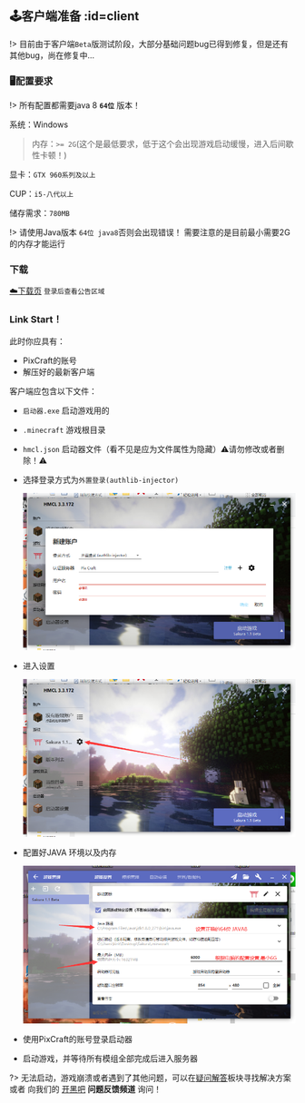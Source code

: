 [faq]: /welcome/faq.md

## 🕹️客户端准备 :id=client

!> 目前由于客户端`Beta`版测试阶段，大部分基础问题bug已得到修复，但是还有其他bug，尚在修复中...

### 🖥️配置要求

!> 所有配置都需要java 8 **`64位`** 版本！

系统：Windows

> 内存：`>= 2G`(这个是最低要求，低于这个会出现游戏启动缓慢，进入后间歇性卡顿！)

显卡：`GTX 960系列及以上` 

CUP：`i5-八代以上`

储存需求：`780MB`

!> 请使用Java版本 `64位 java8`否则会出现错误！
需要注意的是目前最小需要2G的内存才能运行

### 下载

[☁️下载页](https://mc.pixmeow.com/user) `登录后查看公告区域`

### Link Start！

此时你应具有：
- PixCraft的账号
- 解压好的最新客户端

客户端应包含以下文件：
- `启动器.exe` 启动游戏用的
- `.minecraft` 游戏根目录
- `hmcl.json` 启动器文件（看不见是应为文件属性为隐藏）⚠️请勿修改或者删除！⚠️

- 选择登录方式为`外置登录(authlib-injector)`

    ![login](../assets/images/client/account.png)

- 进入设置

    ![login](../assets/images/client/setting.png)

- 配置好JAVA 环境以及内存

    ![login](../assets/images/client/java_setting.png)
    
- 使用PixCraft的账号登录启动器
- 启动游戏，并等待所有模组全部完成后进入服务器

?> 无法启动，游戏崩溃或者遇到了其他问题，可以在[疑问解答][faq]板块寻找解决方案 或者 向我们的 [开黑吧](https://kaihei.co/bPw8sV) **问题反馈频道** 询问！
